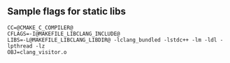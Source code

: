 ## Sample flags for static libs

```
CC=@CMAKE_C_COMPILER@
CFLAGS=-I@MAKEFILE_LIBCLANG_INCLUDE@
LIBS=-L@MAKEFILE_LIBCLANG_LIBDIR@ -lclang_bundled -lstdc++ -lm -ldl -lpthread -lz
OBJ=clang_visitor.o

```
